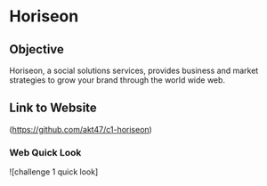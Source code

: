 # Horiseon 

## Objective
Horiseon, a social solutions services, provides business and market strategies to grow your brand through the world wide web. 

## Link to Website 

(https://github.com/akt47/c1-horiseon)

### Web Quick Look
![challenge 1 quick look]
